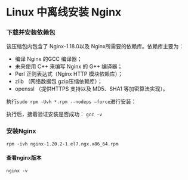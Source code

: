 # Linux 中离线安装 Nginx

### **下载并安装依赖包**  

该压缩包内包含了 Nginx-1.18.0以及 Nginx所需要的依赖库。依赖库主要为：

- 编译 Nginx 的GCC 编译器；
- 未来使用 C++ 来编写 Nginx 的 G++ 编译器；
- Perl 正则表达式（Nginx HTTP 模块依赖库）；
- zlib （网络数据包 gzip压缩依赖库）；
- openssl （提供HTTPS 支持以及 MD5、SHA1 等加密算法实现）。

执行`sudo rpm -Uvh *.rpm --nodeps –force`进行安装：

执行后，接着验证安装是否成功： `gcc -v`

### **安装Nginx**  

```shell
rpm -ivh nginx-1.20.2-1.el7.ngx.x86_64.rpm
```

#### 查看nginx版本

`nginx -v`